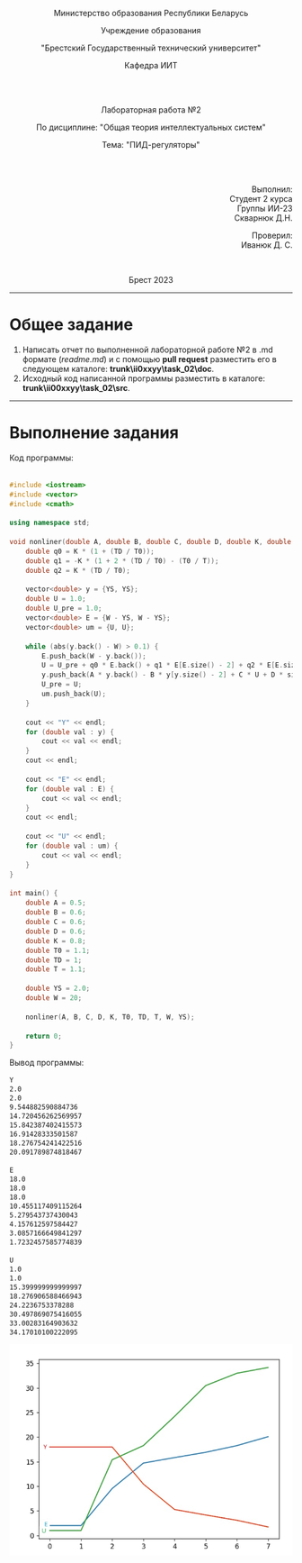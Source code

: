 <p align="center">Министерство образования Республики Беларусь</p>
<p align="center">Учреждение образования</p>
<p align="center">"Брестский Государственный технический университет"</p>
<p align="center">Кафедра ИИТ</p>
<br>
<br>
<p align="center">Лабораторная работа №2</p>
<p align="center">По дисциплине: "Общая теория интеллектуальных систем"</p>
<p align="center">Тема: "ПИД-регуляторы"</p>
<br>
<br>
<p align="right">Выполнил:<br>Студент 2 курса<br>Группы ИИ-23<br>Скварнюк Д.Н.</p>
<p align="right">Проверил:<br>Иванюк Д. С.</p>
<br>
<p align="center">Брест 2023</p>

---

# Общее задание #
1. Написать отчет по выполненной лабораторной работе №2 в .md формате (*readme.md*) и с помощью **pull request** разместить его в следующем каталоге: **trunk\ii0xxyy\task_02\doc**.
2. Исходный код написанной программы разместить в каталоге: **trunk\ii00xxyy\task_02\src**.
---

# Выполнение задания #

Код программы:
```C++

#include <iostream>
#include <vector>
#include <cmath>

using namespace std;

void nonliner(double A, double B, double C, double D, double K, double T0, double TD, double T, double W, double YS) {
    double q0 = K * (1 + (TD / T0));
    double q1 = -K * (1 + 2 * (TD / T0) - (T0 / T));
    double q2 = K * (TD / T0);

    vector<double> y = {YS, YS};
    double U = 1.0;
    double U_pre = 1.0;
    vector<double> E = {W - YS, W - YS};
    vector<double> um = {U, U};

    while (abs(y.back() - W) > 0.1) {
        E.push_back(W - y.back());
        U = U_pre + q0 * E.back() + q1 * E[E.size() - 2] + q2 * E[E.size() - 3];
        y.push_back(A * y.back() - B * y[y.size() - 2] + C * U + D * sin(U_pre));
        U_pre = U;
        um.push_back(U);
    }

    cout << "Y" << endl;
    for (double val : y) {
        cout << val << endl;
    }
    cout << endl;

    cout << "E" << endl;
    for (double val : E) {
        cout << val << endl;
    }
    cout << endl;

    cout << "U" << endl;
    for (double val : um) {
        cout << val << endl;
    }
}

int main() {
    double A = 0.5;
    double B = 0.6;
    double C = 0.6;
    double D = 0.6;
    double K = 0.8;
    double T0 = 1.1;
    double TD = 1;
    double T = 1.1;

    double YS = 2.0;
    double W = 20;

    nonliner(A, B, C, D, K, T0, TD, T, W, YS);

    return 0;
}
```
Вывод программы:
```
Y       
2.0
2.0
9.544882590884736
14.720456262569957
15.842387402415573
16.91428333501587
18.276754241422516
20.091789874818467

E
18.0
18.0
18.0
10.455117409115264
5.279543737430043
4.157612597584427
3.0857166649841297
1.7232457585774839

U
1.0
1.0
15.399999999999997
18.276906588466943
24.2236753378288
30.497869075416055
33.00283164903632
34.17010100222095
```
![График](nonliney.png)